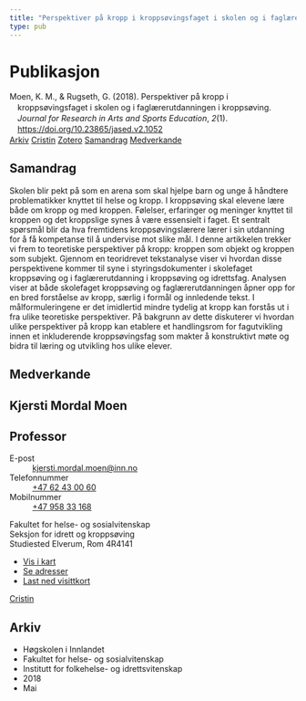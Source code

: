 ```yaml
---
title: "Perspektiver på kropp i kroppsøvingsfaget i skolen og i faglærerutdanningen i kroppsøving"
type: pub
---
```

<h1>Publikasjon</h1>
<article id="csl-bib-container-X6ZE9HHJ" class="csl-bib-container">
  <div class="csl-bib-body" style="line-height: 1.35; padding-left: 1em; text-indent:-1em;">
  <div class="csl-entry">Moen, K. M., &amp; Rugseth, G. (2018). Perspektiver p&#xE5; kropp i kropps&#xF8;vingsfaget i skolen og i fagl&#xE6;rerutdanningen i kropps&#xF8;ving. <i>Journal for Research in Arts and Sports Education</i>, <i>2</i>(1). <a href="https://doi.org/10.23865/jased.v2.1052">https://doi.org/10.23865/jased.v2.1052</a></div>
</div>
  <div class="csl-bib-buttons">
    <a href="#taxonomy-article-X6ZE9HHJ" class="csl-bib-button">Arkiv</a>
    <a href="https://app.cristin.no/results/show.jsf?id=1586283" alt="Cristin URL" class="csl-bib-button">Cristin</a>
    <a href="http://zotero.org/groups/5022929/items/X6ZE9HHJ" alt="Zotero URL" class="csl-bib-button">Zotero</a>
    <a href="#abstract-article-X6ZE9HHJ" class="csl-bib-button">Samandrag</a>
    <a href="#contributors-article-X6ZE9HHJ" class="csl-bib-button">Medverkande</a>
  </div>
  <div id="csl-bib-meta-container-X6ZE9HHJ"></div>
</article>
<div id="csl-bib-meta-X6ZE9HHJ" class="csl-bib-meta">
  <article id="abstract-article-X6ZE9HHJ" class="abstract-article">
    <h1>Samandrag</h1>
    Skolen blir pekt på som en arena som skal hjelpe barn og unge å håndtere problematikker knyttet 
til helse og kropp. I kroppsøving skal elevene lære både om kropp og med kroppen. Følelser, 
erfaringer og meninger knyttet til kroppen og det kroppslige synes å være essensielt i faget. Et 
sentralt spørsmål blir da hva fremtidens kroppsøvingslærere lærer i sin utdanning for å få kompetanse 
til å undervise mot slike mål. I denne artikkelen trekker vi frem to teoretiske perspektiver 
på kropp: kroppen som objekt og kroppen som subjekt. Gjennom en teoridrevet tekstanalyse viser vi 
hvordan disse perspektivene kommer til syne i styringsdokumenter i skolefaget kroppsøving og i 
faglærerutdanning i kroppsøving og idrettsfag. Analysen viser at både skolefaget kroppsøving og 
faglærerutdanningen åpner opp for en bred forståelse av kropp, særlig i formål og innledende tekst. 
I målformuleringene er det imidlertid mindre tydelig at kropp kan forstås ut i fra ulike teoretiske 
perspektiver. På bakgrunn av dette diskuterer vi hvordan ulike perspektiver på kropp kan etablere 
et handlingsrom for fagutvikling innen et inkluderende kroppsøvingsfag som makter å konstruktivt 
møte og bidra til læring og utvikling hos ulike elever.
  </article>
  <article id="contributors-article-X6ZE9HHJ" class="contributors-article">
    <h1>Medverkande</h1>
    <div class="personas">
<div class="vrtx-hinn-person-card">
<div class="photo">
<i class="lar la-user-circle missing-person"></i>
</div>
<div class="info">
<hgroup><h1>Kjersti Mordal Moen</h1>
<h2>Professor</h2>
</hgroup><dl>
<dt>E-post</dt>
<dd>
<a href="mailto:kjersti.mordal.moen@inn.no">kjersti.mordal.moen@inn.no</a>
</dd>
<dt>Telefonnummer</dt>
<dd><a href="tel:+4762430060">
+47 62 43 00 60
</a></dd>
<dt>Mobilnummer</dt>
<dd><a href="tel:+4795833168">
+47 958 33 168
</a></dd>
</dl>
<p>
Fakultet for helse- og sosialvitenskap<br>
Seksjon for idrett og kroppsøving<br>
Studiested Elverum,
Rom 4R4141
</p>
<ul class="vrtx-hinn-links">
<li><a href="https://www.google.com/maps?q=60.88156,11.53723">Vis i kart</a></li>
<li><a href="https://www.inn.no/finn-en-ansatt/kjersti-mordal-moen.html#vrtx-hinn-addresses">Se adresser</a></li>
<li><a href="https://www.inn.no/finn-en-ansatt/kjersti-mordal-moen.html?vrtx=vcf">Last ned visittkort</a></li>
</ul>
</div>
</div>
<a href="https://app.cristin.no/persons/show.jsf?id=53554" alt="Cristin URL" class="personas-cristin">Cristin</a>
</div>
  </article>
  <article id="taxonomy-article-X6ZE9HHJ" class="taxonomy-article">
    <h1>Arkiv</h1>
    <ul>
      <li>Høgskolen i Innlandet</li>
      <li>Fakultet for helse- og sosialvitenskap</li>
      <li>Institutt for folkehelse- og idrettsvitenskap</li>
      <li>2018</li>
      <li>Mai</li>
    </ul>
  </article>
</div>
